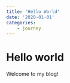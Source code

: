 ```yaml
---
title: 'Hello World'
date: '2020-01-01'
categories:
    - journey
---
```


# Hello world

Welcome to my blog!
